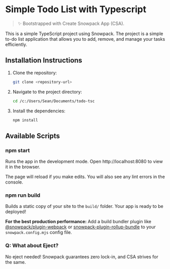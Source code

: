 # Simple Todo List with Typescript

> ✨ Bootstrapped with Create Snowpack App (CSA).

This is a simple TypeScript project using Snowpack. The project is a simple to-do list application that allows you to add, remove, and manage your tasks efficiently.

## Installation Instructions

1. Clone the repository:
    ```sh
    git clone <repository-url>
    ```
2. Navigate to the project directory:
    ```sh
    cd /c:/Users/Sean/Documents/todo-tsc
    ```
3. Install the dependencies:
    ```sh
    npm install
    ```

## Available Scripts

### npm start

Runs the app in the development mode.
Open http://localhost:8080 to view it in the browser.

The page will reload if you make edits.
You will also see any lint errors in the console.

### npm run build

Builds a static copy of your site to the `build/` folder.
Your app is ready to be deployed!

**For the best production performance:** Add a build bundler plugin like [@snowpack/plugin-webpack](https://github.com/snowpackjs/snowpack/tree/main/plugins/plugin-webpack) or [snowpack-plugin-rollup-bundle](https://github.com/ParamagicDev/snowpack-plugin-rollup-bundle) to your `snowpack.config.mjs` config file.

### Q: What about Eject?

No eject needed! Snowpack guarantees zero lock-in, and CSA strives for the same.
